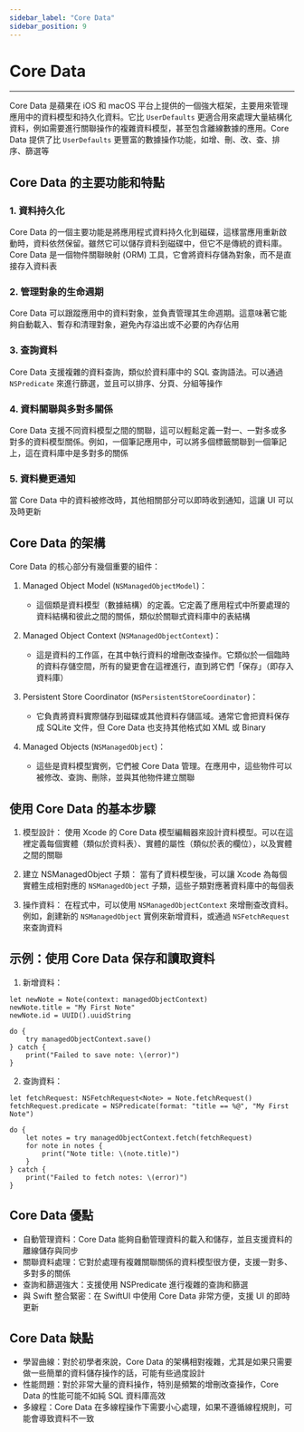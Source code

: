 ```yaml
---
sidebar_label: "Core Data"
sidebar_position: 9
---
```


# Core Data

---

Core Data 是蘋果在 iOS 和 macOS 平台上提供的一個強大框架，主要用來管理應用中的資料模型和持久化資料。它比 `UserDefaults` 更適合用來處理大量結構化資料，例如需要進行關聯操作的複雜資料模型，甚至包含離線數據的應用。Core Data 提供了比 `UserDefaults` 更豐富的數據操作功能，如增、刪、改、查、排序、篩選等

## Core Data 的主要功能和特點

### 1. 資料持久化

Core Data 的一個主要功能是將應用程式資料持久化到磁碟，這樣當應用重新啟動時，資料依然保留。雖然它可以儲存資料到磁碟中，但它不是傳統的資料庫。Core Data 是一個物件關聯映射 (ORM) 工具，它會將資料存儲為對象，而不是直接存入資料表

### 2. 管理對象的生命週期

Core Data 可以跟蹤應用中的資料對象，並負責管理其生命週期。這意味著它能夠自動載入、暫存和清理對象，避免內存溢出或不必要的內存佔用

### 3. 查詢資料

Core Data 支援複雜的資料查詢，類似於資料庫中的 SQL 查詢語法。可以通過 `NSPredicate` 來進行篩選，並且可以排序、分頁、分組等操作

### 4. 資料關聯與多對多關係

Core Data 支援不同資料模型之間的關聯，這可以輕鬆定義一對一、一對多或多對多的資料模型關係。例如，一個筆記應用中，可以將多個標籤關聯到一個筆記上，這在資料庫中是多對多的關係

### 5. 資料變更通知

當 Core Data 中的資料被修改時，其他相關部分可以即時收到通知，這讓 UI 可以及時更新

## Core Data 的架構

Core Data 的核心部分有幾個重要的組件：

1. Managed Object Model (`NSManagedObjectModel`)：
    - 這個類是資料模型（數據結構）的定義。它定義了應用程式中所要處理的資料結構和彼此之間的關係，類似於關聯式資料庫中的表結構

2. Managed Object Context (`NSManagedObjectContext`)：
    - 這是資料的工作區，在其中執行資料的增刪改查操作。它類似於一個臨時的資料存儲空間，所有的變更會在這裡進行，直到將它們「保存」（即存入資料庫）

3. Persistent Store Coordinator (`NSPersistentStoreCoordinator`)：
    - 它負責將資料實際儲存到磁碟或其他資料存儲區域。通常它會把資料保存成 SQLite 文件，但 Core Data 也支持其他格式如 XML 或 Binary

4. Managed Objects (`NSManagedObject`)：
    - 這些是資料模型實例，它們被 Core Data 管理。在應用中，這些物件可以被修改、查詢、刪除，並與其他物件建立關聯

## 使用 Core Data 的基本步驟

1. 模型設計： 使用 Xcode 的 Core Data 模型編輯器來設計資料模型。可以在這裡定義每個實體（類似於資料表）、實體的屬性（類似於表的欄位），以及實體之間的關聯
    
2. 建立 NSManagedObject 子類： 當有了資料模型後，可以讓 Xcode 為每個實體生成相對應的 `NSManagedObject` 子類，這些子類對應著資料庫中的每個表
    
3. 操作資料： 在程式中，可以使用 `NSManagedObjectContext` 來增刪查改資料。例如，創建新的 `NSManagedObject` 實例來新增資料，或通過 `NSFetchRequest` 來查詢資料
    

## 示例：使用 Core Data 保存和讀取資料

1. 新增資料：

```
let newNote = Note(context: managedObjectContext)
newNote.title = "My First Note"
newNote.id = UUID().uuidString

do {
    try managedObjectContext.save()
} catch {
    print("Failed to save note: \(error)")
}
```

2. 查詢資料：

```
let fetchRequest: NSFetchRequest<Note> = Note.fetchRequest()
fetchRequest.predicate = NSPredicate(format: "title == %@", "My First Note")

do {
    let notes = try managedObjectContext.fetch(fetchRequest)
    for note in notes {
        print("Note title: \(note.title)")
    }
} catch {
    print("Failed to fetch notes: \(error)")
}
```

## Core Data 優點

- 自動管理資料：Core Data 能夠自動管理資料的載入和儲存，並且支援資料的離線儲存與同步
- 關聯資料處理：它對於處理有複雜關聯關係的資料模型很方便，支援一對多、多對多的關係
- 查詢和篩選強大：支援使用 NSPredicate 進行複雜的查詢和篩選
- 與 Swift 整合緊密：在 SwiftUI 中使用 Core Data 非常方便，支援 UI 的即時更新

## Core Data 缺點

- 學習曲線：對於初學者來說，Core Data 的架構相對複雜，尤其是如果只需要做一些簡單的資料儲存操作的話，可能有些過度設計
- 性能問題：對於非常大量的資料操作，特別是頻繁的增刪改查操作，Core Data 的性能可能不如純 SQL 資料庫高效
- 多線程：Core Data 在多線程操作下需要小心處理，如果不遵循線程規則，可能會導致資料不一致